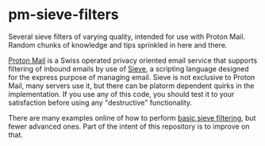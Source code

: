 # pm-sieve-filters
Several sieve filters of varying quality, intended for use with Proton Mail. Random chunks of knowledge and tips sprinkled in here and there.

[Proton Mail](https://proton.me/mail) is a Swiss operated privacy oriented email service that supports filtering of inbound emails by use of [Sieve](https://datatracker.ietf.org/doc/html/rfc5228), a scripting language designed for the express purpose of managing email. Sieve is not exclusive to Proton Mail, many servers use it, but there can be platorm dependent quirks in the implementation. If you use any of this code, you should test it to your satisfaction before using any "destructive" functionality.

There are many examples online of how to perform [basic sieve filtering](https://p5r.uk/blog/2011/sieve-tutorial.html), but fewer advanced ones. Part of the intent of this repository is to improve on that.
